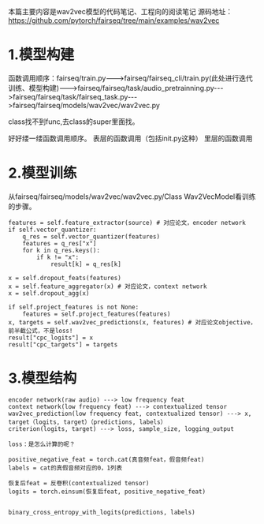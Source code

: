 本篇主要内容是wav2vec模型的代码笔记、工程向的阅读笔记
源码地址：https://github.com/pytorch/fairseq/tree/main/examples/wav2vec

# 1.模型构建
函数调用顺序：fairseq/train.py--->fairseq/fairseq_cli/train.py(此处进行迭代训练、模型构建)--->fairseq/fairseq/task/audio_pretrainning.py--->fairseq/fairseq/task/fairseq_task.py--->fairseq/fairseq/models/wav2vec/wav2vec.py

class找不到func,去class的super里面找。

好好缕一缕函数调用顺序。
表层的函数调用（包括init.py这种）
里层的函数调用

# 2.模型训练
从fairseq/fairseq/models/wav2vec/wav2vec.py/Class Wav2VecModel看训练的步骤。
```
features = self.feature_extractor(source) # 对应论文，encoder network
if self.vector_quantizer:
    q_res = self.vector_quantizer(features)
    features = q_res["x"]
    for k in q_res.keys():
        if k != "x":
            result[k] = q_res[k]

x = self.dropout_feats(features)
x = self.feature_aggregator(x) # 对应论文，context network
x = self.dropout_agg(x)

if self.project_features is not None:
    features = self.project_features(features)
x, targets = self.wav2vec_predictions(x, features) # 对应论文objective，前半截公式，不是loss!
result["cpc_logits"] = x
result["cpc_targets"] = targets
```
# 3.模型结构

```
encoder network(raw audio) ---> low frequency feat
context network(low frequency feat) ---> contextualized tensor
wav2vec_prediction(low frequency feat, contextualized tensor) ---> x, target（logits, target）（predictions, labels）
criterion(logits, target) ---> loss, sample_size, logging_output

loss：是怎么计算的呢？

positive_negative_feat = torch.cat(真音频feat，假音频feat)
labels = cat的真假音频对应的0，1列表

恢复后feat = 反卷积(contextualized tensor)
logits = torch.einsum(恢复后feat, positive_negative_feat)


binary_cross_entropy_with_logits(predictions, labels)
```



